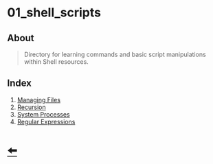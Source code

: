 # 01_shell_scripts

## About

> Directory for learning commands and basic script manipulations within Shell resources.

## Index

1. [Managing Files](01_managing_files/)
2. [Recursion](02_recursion/)
3. [System Processes](03_system_processes/)
4. [Regular Expressions](04_regex/)

# [ 🠨 ](../)
